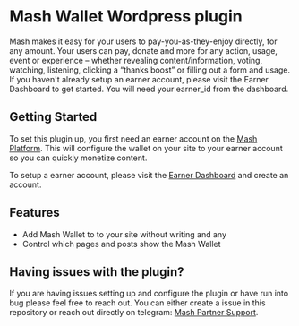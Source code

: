 # Mash Wallet Wordpress plugin

Mash makes it easy for your users to pay-you-as-they-enjoy directly, for any amount. Your users can pay, donate and more for any action, usage, event or experience – whether revealing content/information, voting, watching, listening, clicking a “thanks boost” or filling out a form and usage. If you haven't already setup an earner account, please visit the Earner Dashboard to get started. You will need your earner_id from the dashboard.

## Getting Started

To set this plugin up, you first need an earner account on the [Mash Platform](https://www.getmash.com/). This will configure the wallet on your site to your earner account so you can quickly monetize content.

To setup a earner account, please visit the [Earner Dashboard](https://wallet.getmash.com/earn) and create an account.

## Features

- Add Mash Wallet to to your site without writing and any
- Control which pages and posts show the Mash Wallet

## Having issues with the plugin?

If you are having issues setting up and configure the plugin or have run into bug please feel free to reach out. 
You can either create a issue in this repository or reach out directly on telegram: [Mash Partner Support](https://t.me/mashpartners).
